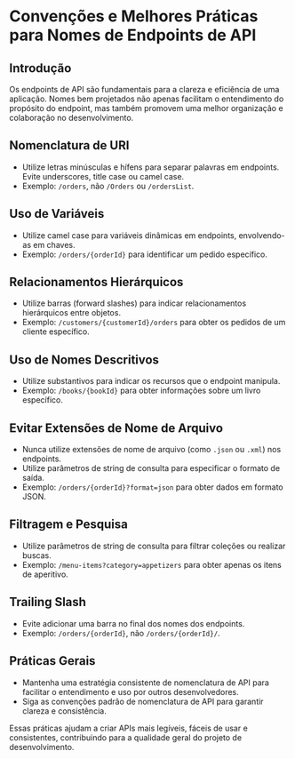 # Convenções e Melhores Práticas para Nomes de Endpoints de API

## Introdução

Os endpoints de API são fundamentais para a clareza e eficiência de uma aplicação. Nomes bem projetados não apenas facilitam o entendimento do propósito do endpoint, mas também promovem uma melhor organização e colaboração no desenvolvimento.

## Nomenclatura de URI

- Utilize letras minúsculas e hífens para separar palavras em endpoints. Evite underscores, title case ou camel case.
- Exemplo: `/orders`, não `/Orders` ou `/ordersList`.

## Uso de Variáveis

- Utilize camel case para variáveis dinâmicas em endpoints, envolvendo-as em chaves.
- Exemplo: `/orders/{orderId}` para identificar um pedido específico.

## Relacionamentos Hierárquicos

- Utilize barras (forward slashes) para indicar relacionamentos hierárquicos entre objetos.
- Exemplo: `/customers/{customerId}/orders` para obter os pedidos de um cliente específico.

## Uso de Nomes Descritivos

- Utilize substantivos para indicar os recursos que o endpoint manipula.
- Exemplo: `/books/{bookId}` para obter informações sobre um livro específico.

## Evitar Extensões de Nome de Arquivo

- Nunca utilize extensões de nome de arquivo (como `.json` ou `.xml`) nos endpoints.
- Utilize parâmetros de string de consulta para especificar o formato de saída.
- Exemplo: `/orders/{orderId}?format=json` para obter dados em formato JSON.

## Filtragem e Pesquisa

- Utilize parâmetros de string de consulta para filtrar coleções ou realizar buscas.
- Exemplo: `/menu-items?category=appetizers` para obter apenas os itens de aperitivo.

## Trailing Slash

- Evite adicionar uma barra no final dos nomes dos endpoints.
- Exemplo: `/orders/{orderId}`, não `/orders/{orderId}/`.

## Práticas Gerais

- Mantenha uma estratégia consistente de nomenclatura de API para facilitar o entendimento e uso por outros desenvolvedores.
- Siga as convenções padrão de nomenclatura de API para garantir clareza e consistência.

Essas práticas ajudam a criar APIs mais legíveis, fáceis de usar e consistentes, contribuindo para a qualidade geral do projeto de desenvolvimento.

